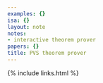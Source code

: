 ```yaml
---
examples: {}
isa: {}
layout: note
notes:
- interactive theorem prover
papers: {}
title: PVS theorem prover
---
```

{% include links.html %}
